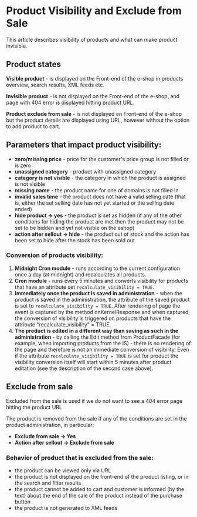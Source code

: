 # Product Visibility and Exclude from Sale

This article describes visibility of products and what can make product invisible.

## Product states

**Visible product** - is displayed on the Front-end of the e-shop in products overview, search results, XML feeds etc.

**Invisible product** - is not displayed on the Front-end of the e-shop, and page with 404 error is displayed hitting product URL.

**Product exclude from sale** - is not displayed on Front-end of the e-shop but the product details are displayed using URL, however without the option to add product to cart.

## Parameters that impact product visibility:

-   **zero/missing price** - price for the customer's price group is not filled or is zero
-   **unassigned category** - product with unassigned category
-   **category is not visible** - the category in which the product is assigned is not visible
-   **missing name** - the product name for one of domains is not filled in
-   **invalid sales time** - the product does not have a valid selling date (that is, either the set selling date has not yet started or the selling date ended)
-   **hide product -> yes** - the product is set as hidden (if any of the other conditions for hiding the product are met then the product may not be set to be hidden and yet not visible on the eshop)
-   **action after sellout -> hide** - the product out of stock and the action has been set to hide after the stock has been sold out

### Conversion of products visibility:

1. **Midnight Cron module** - runs according to the current configuration once a day (at midnight) and recalculates all products.
2. **Cron module** - runs every 5 minutes and converts visibility for products that have an attribute set `recalculate_visibility = TRUE`.
3. **Immediately once the product is saved in administration** - when the product is saved in the administration, the attribute of the saved product is set to `recalculate_visibility = TRUE`. After rendering of page the event is captured by the method onKernelResponse and when captured, the conversion of visibility is triggered on products that have the attribute "recalculate_visibility" = TRUE.
4. **The product is edited in a different way than saving as such in the administration** - by calling the Edit method from ProductFacade (for example, when importing products from the IS) - there is no rendering of the page and therefore is not an immediate conversion of visibility. Even if the attribute `recalculate_visibility = TRUE` is set for product the visibility conversion itself will start within 5 minutes after product editation (see the description of the second case above).

## Exclude from sale

Excluded from the sale is used if we do not want to see a 404 error page hitting the product URL.

The product is removed from the sale if any of the conditions are set in the product administration, in particular:

-   **Exclude from sale -> Yes**
-   **Action after sellout -> Exclude from sale**

### Behavior of product that is excluded from the sale:

-   the product can be viewed only via URL
-   the product is not displayed on the front-end of the product listing, or in the search and filter results
-   the product cannot be added to cart and customer is informed (by the text) about the end of the sale of the product instead of the purchase button
-   the product is not generated to XML feeds
